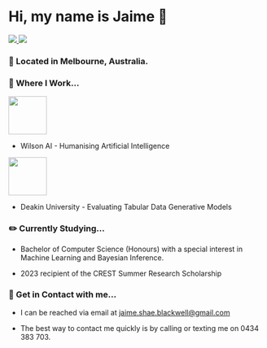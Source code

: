 # Hi, my name is Jaime 👋

 <!-- LinkedIn Contact -->
  <a href="https://www.linkedin.com/in/jblackwe11/" target="_blank">
    <img src="https://img.shields.io/badge/-JAIME%20BLACKWELL-blue?style=for-the-badge&logo=Linkedin&logoColor=white"/>
  </a>
  
<!-- Email -->
  <a href="mailto:jaime.shae.blackwell@gmail.com">
    <img src="https://img.shields.io/badge/EMAIL-jaime.shae.blackwell@gmail.com-20b2aa?style=for-the-badge"/>
  </a>
  
</br>
<p>
 
### 📍 Located in Melbourne, Australia.

### 💼 Where I Work...

<!-- Wilson AI Link -->
  <a href="https://www.linkedin.com/in/jblackwe11/" target="_blank">
    <img src="https://wilsonai.com/resources/logo_size.jpg" width="75" height="75"/>
  </a>

* Wilson AI - Humanising Artificial Intelligence

 <!-- Deakin Link -->
  <a href="https://www.linkedin.com/in/jblackwe11/" target="_blank">
    <img src="https://upload.wikimedia.org/wikipedia/en/thumb/7/74/Deakin_University_Logo_2017.svg/1200px-Deakin_University_Logo_2017.svg.png" width="75" height="75"/>
  </a>

* Deakin University - Evaluating Tabular Data Generative Models


### ✏️ Currently Studying...

* Bachelor of Computer Science (Honours) with a special interest in Machine Learning and Bayesian Inference.
  
* 2023 recipient of the CREST Summer Research Scholarship

### 🤙 Get in Contact with me...

* I can be reached via email at jaime.shae.blackwell@gmail.com
  
* The best way to contact me quickly is by calling or texting me on 0434 383 703.
